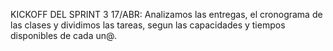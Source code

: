 KICKOFF DEL SPRINT 3
17/ABR:
Analizamos las entregas, el cronograma de las clases y dividimos las tareas, segun las capacidades y tiempos disponibles de cada un@.
